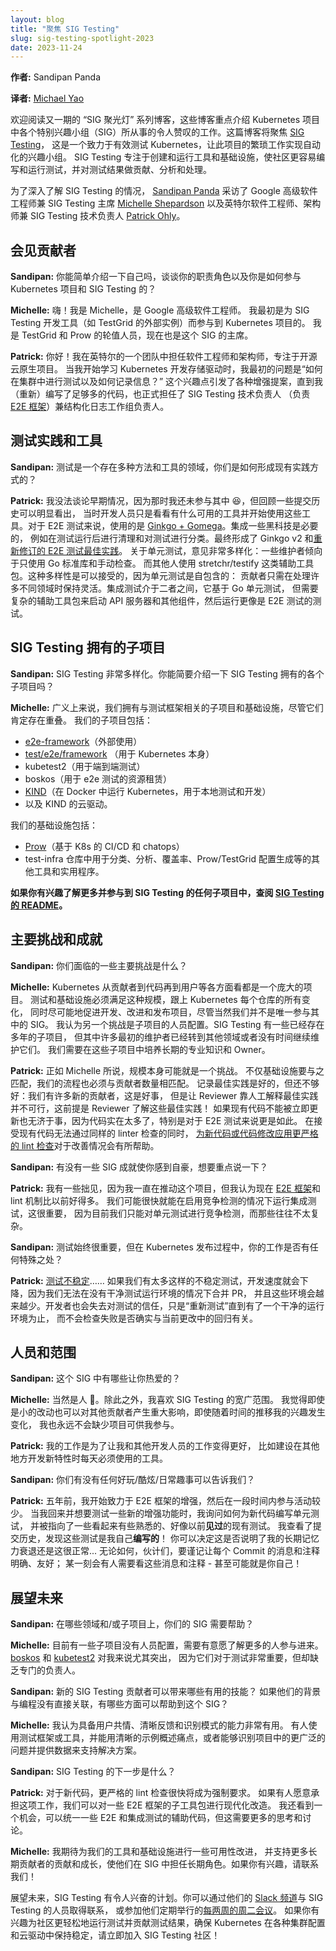 ```yaml
---
layout: blog
title: "聚焦 SIG Testing"
slug: sig-testing-spotlight-2023
date: 2023-11-24
---
```

<!--
layout: blog
title: "Spotlight on SIG Testing"
slug: sig-testing-spotlight-2023
date: 2023-11-24
canonicalUrl: https://www.kubernetes.dev/blog/2023/11/24/sig-testing-spotlight-2023/
-->

**作者:** Sandipan Panda

**译者:** [Michael Yao](https://github.com/windsonsea)

<!--
Welcome to another edition of the _SIG spotlight_ blog series, where we
highlight the incredible work being done by various Special Interest
Groups (SIGs) within the Kubernetes project. In this edition, we turn
our attention to [SIG Testing](https://github.com/kubernetes/community/tree/master/sig-testing#readme),
a group interested in effective testing of Kubernetes and automating
away project toil. SIG Testing focus on creating and running tools and
infrastructure that make it easier for the community to write and run
tests, and to contribute, analyze and act upon test results.
-->
欢迎阅读又一期的 “SIG 聚光灯” 系列博客，这些博客重点介绍 Kubernetes
项目中各个特别兴趣小组（SIG）所从事的令人赞叹的工作。这篇博客将聚焦
[SIG Testing](https://github.com/kubernetes/community/tree/master/sig-testing#readme)，
这是一个致力于有效测试 Kubernetes，让此项目的繁琐工作实现自动化的兴趣小组。
SIG Testing 专注于创建和运行工具和基础设施，使社区更容易编写和运行测试，并对测试结果做贡献、分析和处理。

<!--
To gain some insights into SIG Testing, [Sandipan
Panda](https://github.com/sandipanpanda) spoke with [Michelle Shepardson](https://github.com/michelle192837),
a senior software engineer at Google and a chair of SIG Testing, and
[Patrick Ohly](https://github.com/pohly), a software engineer and architect at
Intel and a SIG Testing Tech Lead.
-->
为了深入了解 SIG Testing 的情况，
[Sandipan Panda](https://github.com/sandipanpanda)
采访了 Google 高级软件工程师兼 SIG Testing 主席
[Michelle Shepardson](https://github.com/michelle192837)
以及英特尔软件工程师、架构师兼 SIG Testing 技术负责人
[Patrick Ohly](https://github.com/pohly)。

<!--
## Meet the contributors

**Sandipan:** Could you tell us a bit about yourself, your role, and
how you got involved in the Kubernetes project and SIG Testing?
-->
## 会见贡献者

**Sandipan:** 你能简单介绍一下自己吗，谈谈你的职责角色以及你是如何参与
Kubernetes 项目和 SIG Testing 的？

<!--
**Michelle:** Hi! I'm Michelle, a senior software engineer at
Google. I first got involved in Kubernetes through working on tooling
for SIG Testing, like the external instance of TestGrid. I'm part of
oncall for TestGrid and Prow, and am now a chair for the SIG.
-->
**Michelle:** 嗨！我是 Michelle，是 Google 高级软件工程师。
我最初是为 SIG Testing 开发工具（如 TestGrid 的外部实例）而参与到 Kubernetes 项目的。
我是 TestGrid 和 Prow 的轮值人员，现在也是这个 SIG 的主席。

<!--
**Patrick:** Hello! I work as a software engineer and architect in a
team at Intel which focuses on open source Cloud Native projects. When
I ramped up on Kubernetes to develop a storage driver, my very first
question was "how do I test it in a cluster and how do I log
information?" That interest led to various enhancement proposals until
I had (re)written enough code that also took over official roles as
SIG Testing Tech Lead (for the [E2E framework](https://github.com/kubernetes-sigs/e2e-framework)) and
structured logging WG lead.
-->
**Patrick:** 你好！我在英特尔的一个团队中担任软件工程师和架构师，专注于开源云原生项目。
当我开始学习 Kubernetes 开发存储驱动时，我最初的问题是“如何在集群中进行测试以及如何记录信息？”
这个兴趣点引发了各种增强提案，直到我（重新）编写了足够多的代码，也正式担任了 SIG Testing 技术负责人
（负责 [E2E 框架](https://github.com/kubernetes-sigs/e2e-framework)）兼结构化日志工作组负责人。

<!--
## Testing practices and tools

**Sandipan:** Testing is a field in which multiple approaches and
tools exist; how did you arrive at the existing practices?
-->
## 测试实践和工具

**Sandipan:** 测试是一个存在多种方法和工具的领域，你们是如何形成现有实践方式的？

<!--
**Patrick:** I can’t speak about the early days because I wasn’t
around yet 😆, but looking back at some of the commit history it’s
pretty obvious that developers just took what was available and
started using it. For E2E testing, that was
[Ginkgo+Gomega](https://github.com/onsi/ginkgo). Some hacks were
necessary, for example around cleanup after a test run and for
categorising tests. Eventually this led to Ginkgo v2 and [revised best
practices for E2E testing](/blog/2023/04/12/e2e-testing-best-practices-reloaded/).
Regarding unit testing opinions are pretty diverse: some maintainers
prefer to use just the Go standard library with hand-written
checks. Others use helper packages like stretchr/testify. That
diversity is okay because unit tests are self-contained - contributors
just have to be flexible when working on many different areas.
Integration testing falls somewhere in the middle. It’s based on Go
unit tests, but needs complex helper packages to bring up an apiserver
and other components, then runs tests that are more like E2E tests.
-->
**Patrick:** 我没法谈论早期情况，因为那时我还未参与其中 😆，但回顾一些提交历史可以明显看出，
当时开发人员只是看看有什么可用的工具并开始使用这些工具。对于 E2E 测试来说，使用的是
[Ginkgo + Gomega](https://github.com/onsi/ginkgo)。集成一些黑科技是必要的，
例如在测试运行后进行清理和对测试进行分类。最终形成了 Ginkgo v2
和[重新修订的 E2E 测试最佳实践](/blog/2023/04/12/e2e-testing-best-practices-reloaded/)。
关于单元测试，意见非常多样化：一些维护者倾向于只使用 Go 标准库和手动检查。
而其他人使用 stretchr/testify 这类辅助工具包。这种多样性是可以接受的，因为单元测试是自包含的：
贡献者只需在处理许多不同领域时保持灵活。集成测试介于二者之间，它基于 Go 单元测试，
但需要复杂的辅助工具包来启动 API 服务器和其他组件，然后运行更像是 E2E 测试的测试。

<!--
## Subprojects owned by SIG Testing

**Sandipan:** SIG Testing is pretty diverse. Can you give a brief
overview of the various subprojects owned by SIG Testing?
-->
## SIG Testing 拥有的子项目

**Sandipan:** SIG Testing 非常多样化。你能简要介绍一下 SIG Testing 拥有的各个子项目吗？

<!--
**Michelle:** Broadly, we have subprojects related to testing
frameworks, and infrastructure, though they definitely overlap.  So
for the former, there's
[e2e-framework](https://pkg.go.dev/sigs.k8s.io/e2e-framework) (used
externally),
[test/e2e/framework](https://pkg.go.dev/k8s.io/kubernetes/test/e2e/framework)
(used for Kubernetes itself) and kubetest2 for end-to-end testing,
as well as boskos (resource rental for e2e tests),
[KIND](https://kind.sigs.k8s.io/) (Kubernetes-in-Docker, for local
testing and development), and the cloud provider for KIND.  For the
latter, there's [Prow](https://docs.prow.k8s.io/) (K8s-based CI/CD and
chatops), and a litany of other tools and utilities for triage,
analysis, coverage, Prow/TestGrid config generation, and more in the
test-infra repo.
-->
**Michelle:** 广义上来说，我们拥有与测试框架相关的子项目和基础设施，尽管它们肯定存在重叠。
我们的子项目包括：

- [e2e-framework](https://pkg.go.dev/sigs.k8s.io/e2e-framework)（外部使用）
- [test/e2e/framework](https://pkg.go.dev/k8s.io/kubernetes/test/e2e/framework)
  （用于 Kubernetes 本身）
- kubetest2（用于端到端测试）
- boskos（用于 e2e 测试的资源租赁）
- [KIND](https://kind.sigs.k8s.io/)（在 Docker 中运行 Kubernetes，用于本地测试和开发）
- 以及 KIND 的云驱动。

我们的基础设施包括：

- [Prow](https://docs.prow.k8s.io/)（基于 K8s 的 CI/CD 和 chatops）
- test-infra 仓库中用于分类、分析、覆盖率、Prow/TestGrid 配置生成等的其他工具和实用程序。

<!--
*If you are willing to learn more and get involved with any of the SIG
Testing subprojects, check out the [SIG Testing README](https://github.com/kubernetes/community/tree/master/sig-testing#subprojects).*
-->
**如果你有兴趣了解更多并参与到 SIG Testing 的任何子项目中，查阅
[SIG Testing 的 README](https://github.com/kubernetes/community/tree/master/sig-testing#subprojects)。**

<!--
## Key challenges and accomplishments

**Sandipan:** What are some of the key challenges you face?
-->
## 主要挑战和成就

**Sandipan:** 你们面临的一些主要挑战是什么？

<!--
**Michelle:** Kubernetes is a gigantic project in every aspect, from
contributors to code to users and more. Testing and infrastructure
have to meet that scale, keeping up with every change from every repo
under Kubernetes while facilitating developing, improving, and
releasing the project as much as possible, though of course, we're not
the only SIG involved in that.  I think another other challenge is
staffing subprojects. SIG Testing has a number of subprojects that
have existed for years, but many of the original maintainers for them
have moved on to other areas or no longer have the time to maintain
them. We need to grow long-term expertise and owners in those
subprojects.
-->
**Michelle:** Kubernetes 从贡献者到代码再到用户等各方面看都是一个庞大的项目。
测试和基础设施必须满足这种规模，跟上 Kubernetes 每个仓库的所有变化，
同时尽可能地促进开发、改进和发布项目，尽管当然我们并不是唯一参与其中的 SIG。
我认为另一个挑战是子项目的人员配置。SIG Testing 有一些已经存在多年的子项目，
但其中许多最初的维护者已经转到其他领域或者没有时间继续维护它们。
我们需要在这些子项目中培养长期的专业知识和 Owner。

<!--
**Patrick:** As Michelle said, the sheer size can be a challenge. It’s
not just the infrastructure, also our processes must scale with the
number of contributors. It’s good to document best practices, but not
good enough: we have many new contributors, which is good, but having
reviewers explain best practices doesn’t scale - assuming that the
reviewers even know about them! It also doesn’t help that existing
code cannot get updated immediately because there is so much of it, in
particular for E2E testing. The initiative to [apply stricter linting to new or modified code](https://groups.google.com/a/kubernetes.io/g/dev/c/myGiml72IbM/m/QdO5bgQiAQAJ)
while accepting that existing code doesn’t pass those same linter
checks helps a bit.
-->
**Patrick:** 正如 Michelle 所说，规模本身可能就是一个挑战。
不仅基础设施要与之匹配，我们的流程也必须与贡献者数量相匹配。
记录最佳实践是好的，但还不够好：我们有许多新的贡献者，这是好事，
但是让 Reviewer 靠人工解释最佳实践并不可行，这前提是 Reviewer 了解这些最佳实践！
如果现有代码不能被立即更新也无济于事，因为代码实在太多了，特别是对于 E2E 测试来说更是如此。
在接受现有代码无法通过同样的 linter 检查的同时，
[为新代码或代码修改应用更严格的 lint 检查](https://groups.google.com/a/kubernetes.io/g/dev/c/myGiml72IbM/m/QdO5bgQiAQAJ)对于改善情况会有所帮助。

<!--
**Sandipan:** Any SIG accomplishments that you are proud of and would
like to highlight?
-->
**Sandipan:** 有没有一些 SIG 成就使你感到自豪，想要重点说一下？

<!--
**Patrick:** I am biased because I have been driving this, but I think
that the [E2E framework](https://github.com/kubernetes-sigs/e2e-framework) and linting are now in a much better shape than
they used to be. We may soon be able to run integration tests with
race detection enabled, which is important because we currently only
have that for unit tests and those tend to be less complex.
-->
**Patrick:** 我有一些拙见，因为我一直在推动这个项目，但我认为现在
[E2E 框架](https://github.com/kubernetes-sigs/e2e-framework)和 lint 机制比以前好得多。
我们可能很快就能在启用竞争检测的情况下运行集成测试，这很重要，
因为目前我们只能对单元测试进行竞争检测，而那些往往不太复杂。

<!--
**Sandipan:** Testing is always important, but is there anything
specific to your work in terms of the Kubernetes release process?
-->
**Sandipan:** 测试始终很重要，但在 Kubernetes 发布过程中，你的工作是否有任何特殊之处？

<!--
**Patrick:** [test flakes](https://github.com/kubernetes/community/blob/master/contributors/devel/sig-testing/flaky-tests.md)…
if we have too many of those, development velocity goes down because
PRs cannot be merged without clean test runs and those become less
likely. Developers also lose trust in testing and just "retest" until
they have a clean run, without checking whether failures might indeed
be related to a regression in their current change.
-->
**Patrick:** [测试不稳定](https://github.com/kubernetes/community/blob/master/contributors/devel/sig-testing/flaky-tests.md)……
如果我们有太多这样的不稳定测试，开发速度就会下降，因为我们无法在没有干净测试运行环境的情况下合并 PR，
并且这些环境会越来越少。开发者也会失去对测试的信任，只是“重新测试”直到有了一个干净的运行环境为止，
而不会检查失败是否确实与当前更改中的回归有关。

<!--
## The people and the scope

**Sandipan:** What are some of your favourite things about this SIG?
-->
## 人员和范围

**Sandipan:** 这个 SIG 中有哪些让你热爱的？

<!--
**Michelle:** The people, of course 🙂. Aside from that, I like the
broad scope SIG Testing has. I feel like even small changes can make a
big difference for fellow contributors, and even if my interests
change over time, I'll never run out of projects to work on.
-->
**Michelle:** 当然是人 🙂。除此之外，我喜欢 SIG Testing 的宽广范围。
我觉得即使是小的改动也可以对其他贡献者产生重大影响，即使随着时间的推移我的兴趣发生变化，
我也永远不会缺少项目可供我参与。

<!--
**Patrick:** I can work on things that make my life and the life of my
fellow developers better, like the tooling that we have to use every
day while working on some new feature elsewhere.

**Sandipan:** Are there any funny / cool / TIL anecdotes that you
could tell us?
-->
**Patrick:** 我的工作是为了让我和其他开发人员的工作变得更好，
比如建设在其他地方开发新特性时每天必须使用的工具。

**Sandipan:** 你们有没有任何好玩/酷炫/日常趣事可以告诉我们？

<!--
**Patrick:** I started working on E2E framework enhancements five
years ago, then was less active there for a while. When I came back
and wanted to test some new enhancement, I asked about how to write
unit tests for the new code and was pointed to some existing tests
which looked vaguely familiar, as if I had *seen* them before. I
looked at the commit history and found that I had *written* them! I’ll
let you decide whether that says something about my failing long-term
memory or simply is normal… Anyway, folks, remember to write good
commit messages and comments; someone will need them at some point -
it might even be yourself!
-->
**Patrick:** 五年前，我开始致力于 E2E 框架的增强，然后在一段时间内参与活动较少。
当我回来并想要测试一些新的增强功能时，我询问如何为新代码编写单元测试，
并被指向了一些看起来有些熟悉的、好像以前**见过**的现有测试。
我查看了提交历史，发现这些测试是我自己**编写的**！
你可以决定这是否说明了我的长期记忆力衰退还是这很正常...
无论如何，伙计们，要谨记让每个 Commit 的消息和注释明确、友好；
某一刻会有人需要看这些消息和注释 - 甚至可能就是你自己！

<!--
## Looking ahead

**Sandipan:** What areas and/or subprojects does your SIG need help with?
-->
## 展望未来

**Sandipan:** 在哪些领域和/或子项目上，你们的 SIG 需要帮助？

<!--
**Michelle:** Some subprojects aren't staffed at the moment and could
use folks willing to learn more about
them. [boskos](https://github.com/kubernetes-sigs/boskos#boskos) and
[kubetest2](https://github.com/kubernetes-sigs/kubetest2#kubetest2)
especially stand out to me, since both are important for testing but
lack dedicated owners.
-->
**Michelle:** 目前有一些子项目没有人员配置，需要有意愿了解更多的人参与进来。
[boskos](https://github.com/kubernetes-sigs/boskos#boskos) 和
[kubetest2](https://github.com/kubernetes-sigs/kubetest2#kubetest2) 对我来说尤其突出，
因为它们对于测试非常重要，但却缺乏专门的负责人。

<!--
**Sandipan:** Are there any useful skills that new contributors to SIG
Testing can bring to the table? What are some things that people can
do to help this SIG if they come from a background that isn’t directly
linked to programming?
-->
**Sandipan:** 新的 SIG Testing 贡献者可以带来哪些有用的技能？
如果他们的背景与编程没有直接关联，有哪些方面可以帮助到这个 SIG？

<!--
**Michelle:** I think user empathy, writing clear feedback, and
recognizing patterns are really useful. Someone who uses the test
framework or tooling and can outline pain points with clear examples,
or who can recognize a wider issue in the project and pull data to
inform solutions for it.
-->
**Michelle:** 我认为具备用户共情、清晰反馈和识别模式的能力非常有用。
有人使用测试框架或工具，并能用清晰的示例概述痛点，或者能够识别项目中的更广泛的问题并提供数据来支持解决方案。

<!--
**Sandipan:** What’s next for SIG Testing?

**Patrick:** Stricter linting will soon become mandatory for new
code. There are several E2E framework sub-packages that could be
modernised, if someone wants to take on that work. I also see an
opportunity to unify some of our helper code for E2E and integration
testing, but that needs more thought and discussion.
-->
**Sandipan:** SIG Testing 的下一步是什么？

**Patrick:** 对于新代码，更严格的 lint 检查很快将成为强制要求。
如果有人愿意承担这项工作，我们可以对一些 E2E 框架的子工具包进行现代化改造。
我还看到一个机会，可以统一一些 E2E 和集成测试的辅助代码，但这需要更多的思考和讨论。

<!--
**Michelle:** I'm looking forward to making some usability
improvements for some of our tools and infra, and to supporting more
long-term contributions and growth of contributors into long-term
roles within the SIG. If you're interested, hit us up!
-->
**Michelle:** 我期待为我们的工具和基础设施进行一些可用性改进，
并支持更多长期贡献者的贡献和成长，使他们在 SIG 中担任长期角色。如果你有兴趣，请联系我们！

<!--
Looking ahead, SIG Testing has exciting plans in store. You can get in
touch with the folks at SIG Testing in their [Slack channel](https://kubernetes.slack.com/messages/sig-testing) or attend
one of their regular [bi-weekly meetings on Tuesdays](https://github.com/kubernetes/community/tree/master/sig-testing#meetings). If
you are interested in making it easier for the community to run tests
and contribute test results, to ensure Kubernetes is stable across a
variety of cluster configurations and cloud providers, join the SIG
Testing community today!
-->
展望未来，SIG Testing 有令人兴奋的计划。你可以通过他们的
[Slack 频道](https://kubernetes.slack.com/messages/sig-testing)与 SIG Testing 的人员取得联系，
或参加他们定期举行的[每两周的周二会议](https://github.com/kubernetes/community/tree/master/sig-testing#meetings)。
如果你有兴趣为社区更轻松地运行测试并贡献测试结果，确保 Kubernetes
在各种集群配置和云驱动中保持稳定，请立即加入 SIG Testing 社区！
